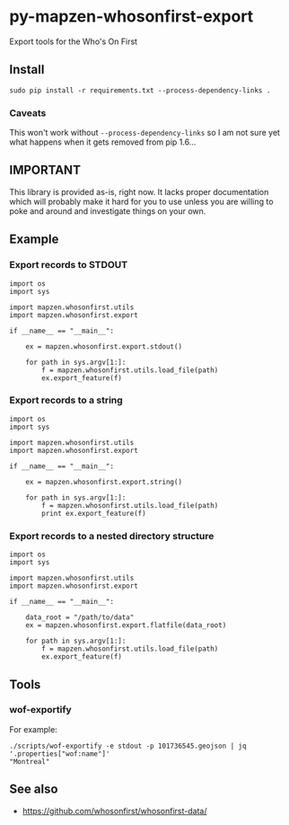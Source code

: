 # py-mapzen-whosonfirst-export

Export tools for the Who's On First

## Install

```
sudo pip install -r requirements.txt --process-dependency-links .
```

### Caveats

This won't work without `--process-dependency-links` so I am not sure yet what happens when it gets removed from pip 1.6...

## IMPORTANT

This library is provided as-is, right now. It lacks proper documentation which will probably make it hard for you to use unless you are willing to poke and around and investigate things on your own.

## Example

### Export records to STDOUT

```
import os
import sys

import mapzen.whosonfirst.utils
import mapzen.whosonfirst.export

if __name__ == "__main__":

    ex = mapzen.whosonfirst.export.stdout()

    for path in sys.argv[1:]:
        f = mapzen.whosonfirst.utils.load_file(path)
        ex.export_feature(f)
```

### Export records to a string

```
import os
import sys

import mapzen.whosonfirst.utils
import mapzen.whosonfirst.export

if __name__ == "__main__":

    ex = mapzen.whosonfirst.export.string()

    for path in sys.argv[1:]:
        f = mapzen.whosonfirst.utils.load_file(path)
        print ex.export_feature(f)
```

### Export records to a nested directory structure

```
import os
import sys

import mapzen.whosonfirst.utils
import mapzen.whosonfirst.export

if __name__ == "__main__":

    data_root = "/path/to/data"
    ex = mapzen.whosonfirst.export.flatfile(data_root)

    for path in sys.argv[1:]:
        f = mapzen.whosonfirst.utils.load_file(path)
        ex.export_feature(f)
```

## Tools

### wof-exportify

For example:

```
./scripts/wof-exportify -e stdout -p 101736545.geojson | jq '.properties["wof:name"]'
"Montreal"
```

## See also

* https://github.com/whosonfirst/whosonfirst-data/
